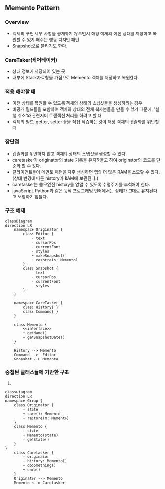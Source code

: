 ## Memento Pattern

### Overview
- 객체의 구현 세부 사항을 공개하지 않으면서 해당 객체의 이전 상태를 저장하고 복원할 수 있게 해주는 행동 디자인 패턴
- Snapshot으로 불리기도 한다.

### CareTaker(케어테이커)
- 상태 정보가 저장되어 있는 곳
- 내부에 Stack자료형을 가짐으로 Memento 객체를 저장하고 복원한다.

### 적용 해야할 때
- 이전 상태를 복원할 수 있도록 객체의 상태의 스냅샷들을 생성하려는 경우
- 비공개 필드들을 포함하여 객체의 상태의 전체 복사본들을 만들 수 있기 때문에, '실행 취소'와 관련지어 트랜잭션 처리를 하려고 할 때
- 객체의 필드, getter, setter 들을 직접 적즙하는 것이 해당 객체의 캡슐화를 위반할 때


### 장단점
- 캡슐화를 위반하지 않고 객체의 상태의 스냅샷을 생성할 수 있다.
- caretasker가 originator의 state 기록을 유지하돌고 하여 originator의 코드를 단순화 할 수 있다.
- 클라이언트들이 메먼토 패턴을 자주 생성하면 앱의 더 많은 RAM을 소모할 수 있다.(상태 변경에 따른 history가 RAM에 보관된다.)
- caretasker는 쓸모없진 history를 없앨 수 있도록 수명주기를 추척해야 한다.
- javaScript, Python과 같은 동적 프로그래밍 언어에서는 상태가 그대로 유지된다고 보장하기 힘들다.

### 구조 예제
```mermaid
classDiagram
direction LR
    namespace Originator {
        class Editor {
            - text
            - cursorPos
            - currentFont
            - styles
            + makeSnapshot()
            + resotre(s: Memento)
        }
        class Snapshot {
            - text
            - cursorPos
            - currentFont
            - styles
        }
    }

    namespace CareTasker {
        class History{ }
        class Command{ }
    }

    class Memento {
        <<interface>>
        + getName()
        + getSnapshotDate()
    }

    History --> Memento
    Command -->  Editor
    Snapshot ..> Memento
```

### 중첩된 클래스들에 기반한 구조
1. 

```mermaid
classDiagram
direction LR
namespace Group {
    class Originator {
        - state
        + save(): Memento
        + restore(m: Memento)
    }
    class Memento {
        - state
        - Memento(state)
        - getState()
    }
}
    class Caretasker {
        - originator
        - history: Memento[]
        + doSomething()
        + undo()
    }
    Originator --> Memento
    Memento <--o Caretasker
```